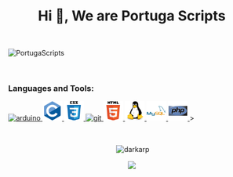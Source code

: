 <h1 align="center">Hi 👋, We are Portuga Scripts</h1>

</br>
<p align="left"> <img src="https://komarev.com/ghpvc/?username=PortugaScripts&label=Profile%20views&color=0e75b6&style=flat" alt="PortugaScripts" /> </p>
</br>


<h3 align="left">Languages and Tools:</h3>
<p align="left"> <a href="https://www.arduino.cc/" target="_blank"> <img src="https://cdn.worldvectorlogo.com/logos/arduino-1.svg" alt="arduino" width="40" height="40"/> </a> <a href="https://www.cprogramming.com/" target="_blank"> <img src="https://raw.githubusercontent.com/devicons/devicon/master/icons/c/c-original.svg" alt="c" width="40" height="40"/> </a> <a href="https://www.w3schools.com/css/" target="_blank"> <img src="https://raw.githubusercontent.com/devicons/devicon/master/icons/css3/css3-original-wordmark.svg" alt="css3" width="40" height="40"/> </a> <a href="https://git-scm.com/" target="_blank"> <img src="https://www.vectorlogo.zone/logos/git-scm/git-scm-icon.svg" alt="git" width="40" height="40"/> </a> <a href="https://www.w3.org/html/" target="_blank"> <img src="https://raw.githubusercontent.com/devicons/devicon/master/icons/html5/html5-original-wordmark.svg" alt="html5" width="40" height="40"/> </a> <a href="https://www.linux.org/" target="_blank"> <img src="https://raw.githubusercontent.com/devicons/devicon/master/icons/linux/linux-original.svg" alt="linux" width="40" height="40"/> </a> <a href="https://www.mysql.com/" target="_blank"> <img src="https://raw.githubusercontent.com/devicons/devicon/master/icons/mysql/mysql-original-wordmark.svg" alt="mysql" width="40" height="40"/> </a> <a href="https://www.php.net" target="_blank"> <img src="https://raw.githubusercontent.com/devicons/devicon/master/icons/php/php-original.svg" alt="php" width="40" height="40"/> </a>> </p>
<br>
<center>
<p>&nbsp;<img align="center" src="https://github-readme-stats.vercel.app/api?username=PortugaScripts&show_icons=true&locale=en" alt="darkarp" /></p>
    <img
      align="center"
      src="https://github-readme-stats.vercel.app/api/top-langs/?username=PortugaScripts&layout=compact&show_icons=true&hide_border=true"
    />
</center>
<br>
